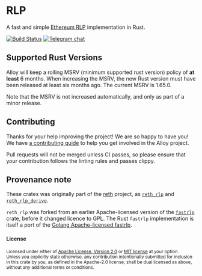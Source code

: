 # RLP

A fast and simple [Ethereum RLP][rlp] implementation in Rust.

[rlp]: https://ethereum.org/en/developers/docs/data-structures-and-encoding/rlp

[![Build Status][actions-badge]][actions-url]
[![Telegram chat][telegram-badge]][telegram-url]

[actions-badge]: https://img.shields.io/github/actions/workflow/status/alloy-rs/rlp/ci.yml?branch=main&style=for-the-badge
[actions-url]: https://github.com/alloy-rs/rlp/actions?query=branch%3Amain
[telegram-badge]: https://img.shields.io/endpoint?color=neon&style=for-the-badge&url=https%3A%2F%2Ftg.sumanjay.workers.dev%2Fethers_rs
[telegram-url]: https://t.me/ethers_rs

## Supported Rust Versions

<!--
When updating this, also update:
- .clippy.toml
- Cargo.toml
- .github/workflows/ci.yml
-->

Alloy will keep a rolling MSRV (minimum supported rust version) policy of **at
least** 6 months. When increasing the MSRV, the new Rust version must have been
released at least six months ago. The current MSRV is 1.65.0.

Note that the MSRV is not increased automatically, and only as part of a minor
release.

## Contributing

Thanks for your help improving the project! We are so happy to have you! We have
[a contributing guide](./CONTRIBUTING.md) to help you get involved in the
Alloy project.

Pull requests will not be merged unless CI passes, so please ensure that your
contribution follows the linting rules and passes clippy.

## Provenance note

These crates was originally part of the [reth] project, as [`reth_rlp`] and [`reth_rlp_derive`].

`reth_rlp` was forked from an earlier Apache-licensed version of the [`fastrlp`]
crate, before it changed licence to GPL. The Rust `fastrlp` implementation is
itself a port of the [Golang Apache-licensed fastrlp][gofastrlp].

[reth]: https://github.com/paradigmxyz/reth
[`reth_rlp`]: https://github.com/paradigmxyz/reth/tree/99a314c59bbd94a34a285369da95fb5604883c65/crates/rlp
[`reth_rlp_derive`]: https://github.com/paradigmxyz/reth/tree/99a314c59bbd94a34a285369da95fb5604883c65/crates/rlp/rlp-derive
[`fastrlp`]: https://github.com/vorot93/fastrlp
[gofastrlp]: https://github.com/umbracle/fastrlp

#### License

<sup>
Licensed under either of <a href="LICENSE-APACHE">Apache License, Version
2.0</a> or <a href="LICENSE-MIT">MIT license</a> at your option.
</sup>

<br>

<sub>
Unless you explicitly state otherwise, any contribution intentionally submitted
for inclusion in this crate by you, as defined in the Apache-2.0 license, shall
be dual licensed as above, without any additional terms or conditions.
</sub>
